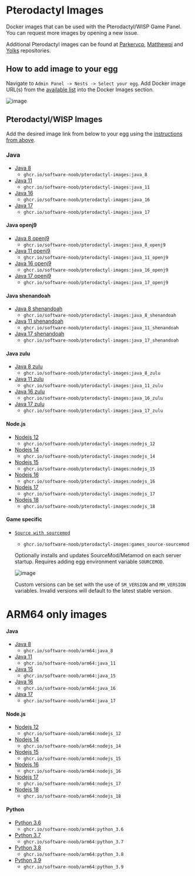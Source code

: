 # Pterodactyl Images

Docker images that can be used with the Pterodactyl/WISP Game Panel. You can request more images by opening a new issue.

Additional Pterodactyl images can be found at [Parkervcp](https://github.com/parkervcp/images), [Matthewpi](https://github.com/matthewpi/images) and [Yolks](https://github.com/pterodactyl/yolks) repositories.

## How to add image to your egg

Navigate to `Admin Panel -> Nests -> Select your egg`. Add Docker image URL(s) from the [available list](https://github.com/Software-Noob/pterodactyl-images#pterodactylwisp-images) into the Docker Images section.

![image](https://user-images.githubusercontent.com/10975908/120903180-56719d80-c64d-11eb-8666-02de8ea80701.png)

## Pterodactyl/WISP Images

Add the desired image link from below to your egg using the [instructions from above](https://github.com/Software-Noob/pterodactyl-images#pterodactyl-images).

### Java

- [Java 8](https://github.com/Software-Noob/pterodactyl-images/tree/main/java/8)
  - `ghcr.io/software-noob/pterodactyl-images:java_8`
- [Java 11](https://github.com/Software-Noob/pterodactyl-images/tree/main/java/11)
  - `ghcr.io/software-noob/pterodactyl-images:java_11`
- [Java 16](https://github.com/Software-Noob/pterodactyl-images/tree/main/java/16)
  - `ghcr.io/software-noob/pterodactyl-images:java_16`
- [Java 17](https://github.com/Software-Noob/pterodactyl-images/tree/main/java/17)
  - `ghcr.io/software-noob/pterodactyl-images:java_17`

#### Java openj9

- [Java 8 openj9](https://github.com/Software-Noob/pterodactyl-images/tree/main/java-openj9/8)
  - `ghcr.io/software-noob/pterodactyl-images:java_8_openj9`
- [Java 11 openj9](https://github.com/Software-Noob/pterodactyl-images/tree/main/java-openj9/11)
  - `ghcr.io/software-noob/pterodactyl-images:java_11_openj9`
- [Java 16 openj9](https://github.com/Software-Noob/pterodactyl-images/tree/main/java-openj9/16)
  - `ghcr.io/software-noob/pterodactyl-images:java_16_openj9`
- [Java 17 openj9](https://github.com/Software-Noob/pterodactyl-images/tree/main/java-openj9/17)
  - `ghcr.io/software-noob/pterodactyl-images:java_17_openj9`

#### Java shenandoah

- [Java 8 shenandoah](https://github.com/Software-Noob/pterodactyl-images/tree/main/java-shenandoah/8)
  - `ghcr.io/software-noob/pterodactyl-images:java_8_shenandoah`
- [Java 11 shenandoah](https://github.com/Software-Noob/pterodactyl-images/tree/main/java-shenandoah/11)
  - `ghcr.io/software-noob/pterodactyl-images:java_11_shenandoah`
- [Java 17 shenandoah](https://github.com/Software-Noob/pterodactyl-images/tree/main/java-shenandoah/16)
  - `ghcr.io/software-noob/pterodactyl-images:java_17_shenandoah`

#### Java zulu

- [Java 8 zulu](https://github.com/Software-Noob/pterodactyl-images/tree/main/java-zulu/8)
  - `ghcr.io/software-noob/pterodactyl-images:java_8_zulu`
- [Java 11 zulu](https://github.com/Software-Noob/pterodactyl-images/tree/main/java-zulu/11)
  - `ghcr.io/software-noob/pterodactyl-images:java_11_zulu`
- [Java 16 zulu](https://github.com/Software-Noob/pterodactyl-images/tree/main/java-zulu/16)
  - `ghcr.io/software-noob/pterodactyl-images:java_16_zulu`
- [Java 17 zulu](https://github.com/Software-Noob/pterodactyl-images/tree/main/java-zulu/17)
  - `ghcr.io/software-noob/pterodactyl-images:java_17_zulu`

#### Node.js

- [Nodejs 12](https://github.com/Software-Noob/pterodactyl-images/tree/main/nodejs/12)
  - `ghcr.io/software-noob/pterodactyl-images:nodejs_12`
- [Nodejs 14](https://github.com/Software-Noob/pterodactyl-images/tree/main/nodejs/14)
  - `ghcr.io/software-noob/pterodactyl-images:nodejs_14`
- [Nodejs 15](https://github.com/Software-Noob/pterodactyl-images/tree/main/nodejs/15)
  - `ghcr.io/software-noob/pterodactyl-images:nodejs_15`
- [Nodejs 16](https://github.com/Software-Noob/pterodactyl-images/tree/main/nodejs/16)
  - `ghcr.io/software-noob/pterodactyl-images:nodejs_16`
- [Nodejs 17](https://github.com/Software-Noob/pterodactyl-images/tree/main/nodejs/17)
  - `ghcr.io/software-noob/pterodactyl-images:nodejs_17`
- [Nodejs 18](https://github.com/Software-Noob/pterodactyl-images/tree/main/nodejs/18)
  - `ghcr.io/software-noob/pterodactyl-images:nodejs_18`

#### Game specific

- [`Source with sourcemod`](https://github.com/Software-Noob/pterodactyl-images/tree/main/games/source-sourcemod)
  - `ghcr.io/software-noob/pterodactyl-images:games_source-sourcemod`

  Optionally installs and updates SourceMod/Metamod on each server startup. Requires adding egg environment variable `SOURCEMOD`.

  ![image](https://user-images.githubusercontent.com/10975908/159126935-2e3f2883-3b89-4395-b28d-ab23dad0e5f8.png)

  Custom versions can be set with the use of `SM_VERSION` and `MM_VERSION` variables. Invalid versions will default to the latest stable version.

# ARM64 only images

#### Java

- [Java 8](https://github.com/Software-Noob/pterodactyl-images/tree/main/arm64/java/8)
  - `ghcr.io/software-noob/arm64:java_8`
- [Java 11](https://github.com/Software-Noob/pterodactyl-images/tree/main/arm64/java/11)
  - `ghcr.io/software-noob/arm64:java_11`
- [Java 15](https://github.com/Software-Noob/pterodactyl-images/tree/main/arm64/java/15)
  - `ghcr.io/software-noob/arm64:java_15`
- [Java 16](https://github.com/Software-Noob/pterodactyl-images/tree/main/arm64/java/16)
  - `ghcr.io/software-noob/arm64:java_16`
- [Java 17](https://github.com/Software-Noob/pterodactyl-images/tree/main/arm64/java/17)
  - `ghcr.io/software-noob/arm64:java_17`

#### Node.js

- [Nodejs 12](https://github.com/Software-Noob/pterodactyl-images/tree/main/arm64/nodejs/12)
  - `ghcr.io/software-noob/arm64:nodejs_12`
- [Nodejs 14](https://github.com/Software-Noob/pterodactyl-images/tree/main/arm64/nodejs/14)
  - `ghcr.io/software-noob/arm64:nodejs_14`
- [Nodejs 15](https://github.com/Software-Noob/pterodactyl-images/tree/main/arm64/nodejs/15)
  - `ghcr.io/software-noob/arm64:nodejs_15`
- [Nodejs 16](https://github.com/Software-Noob/pterodactyl-images/tree/main/arm64/nodejs/16)
  - `ghcr.io/software-noob/arm64:nodejs_16`
- [Nodejs 17](https://github.com/Software-Noob/pterodactyl-images/tree/main/arm64/nodejs/17)
  - `ghcr.io/software-noob/arm64:nodejs_17`
- [Nodejs 18](https://github.com/Software-Noob/pterodactyl-images/tree/main/arm64/nodejs/18)
  - `ghcr.io/software-noob/arm64:nodejs_18`

#### Python

- [Python 3.6](https://github.com/Software-Noob/pterodactyl-images/tree/main/arm64/python/3.6)
  - `ghcr.io/software-noob/arm64:python_3.6`
- [Python 3.7](https://github.com/Software-Noob/pterodactyl-images/tree/main/arm64/python/3.7)
  - `ghcr.io/software-noob/arm64:python_3.7`
- [Python 3.8](https://github.com/Software-Noob/pterodactyl-images/tree/main/arm64/python/3.8)
  - `ghcr.io/software-noob/arm64:python_3.8`
- [Python 3.9](https://github.com/Software-Noob/pterodactyl-images/tree/main/arm64/python/3.9)
  - `ghcr.io/software-noob/arm64:python_3.9`
